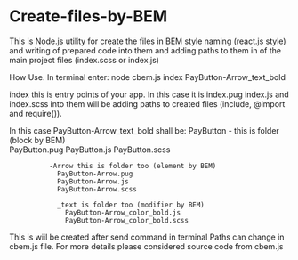# Create-files-by-BEM
This is Node.js utility for create the files in BEM style naming (react.js style) and writing of prepared code into them and adding paths to them in of the main project files (index.scss or index.js)

How Use. 
In terminal enter:
  node cbem.js index PayButton-Arrow_text_bold
  
index this is entry points of your app. In this case it is index.pug index.js and index.scss into them will be adding paths to created files (include, @import and require()). 

In this case PayButton-Arrow_text_bold shall be:
        PayButton - this is folder (block by BEM)  
          PayButton.pug
          PayButton.js
          PayButton.scss
  
              -Arrow this is folder too (element by BEM)  
                PayButton-Arrow.pug
                PayButton-Arrow.js
                PayButton-Arrow.scss

                _text is folder too (modifier by BEM)  
                  PayButton-Arrow_color_bold.js
                  PayButton-Arrow_color_bold.scss

This is wiil be created after send command in terminal
Paths can change in cbem.js file.
For more details please considered source code from cbem.js
